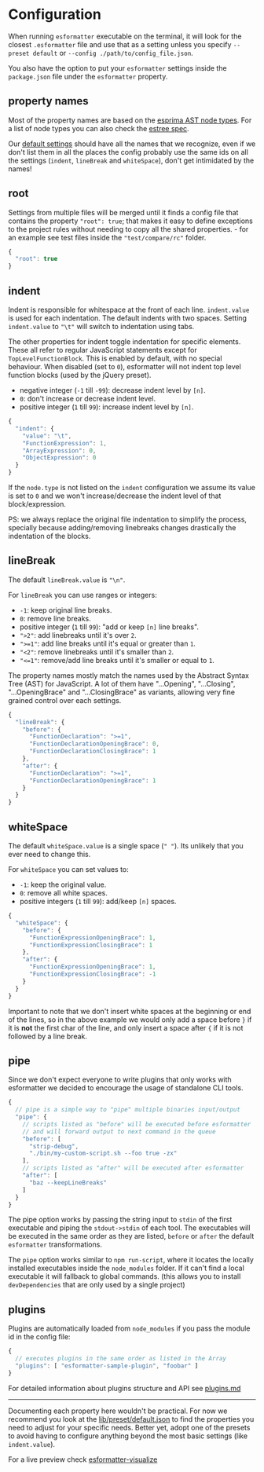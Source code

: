 # Configuration

When running `esformatter` executable on the terminal, it will look for the
closest `.esformatter` file and use that as a setting unless you specify
`--preset default` or `--config ./path/to/config_file.json`.

You also have the option to put your `esformatter` settings inside the
`package.json` file under the `esformatter` property.

## property names

Most of the property names are based on the [esprima AST node
types](http://esprima.org/demo/parse.html). For a list of node types you can
also check the [estree spec](https://github.com/estree/estree).

Our [default settings](../lib/preset/default.json) should have all the names
that we recognize, even if we don't list them in all the places the config
probably use the same ids on all the settings (`indent`, `lineBreak` and
`whiteSpace`), don't get intimidated by the names!

## root

Settings from multiple files will be merged until it finds a config file that
contains the property `"root": true`; that makes it easy to define exceptions
to the project rules without needing to copy all the shared properties. - for
an example see test files inside the `"test/compare/rc"` folder.

```js
{
  "root": true
}
```

## indent

Indent is responsible for whitespace at the front of each line. `indent.value`
is used for each indentation. The default indents with two spaces. Setting
`indent.value` to `"\t"` will switch to indentation using tabs.

The other properties for indent toggle indentation for specific elements. These
all refer to regular JavaScript statements except for `TopLevelFunctionBlock`.
This is enabled by default, with no special behaviour. When disabled (set to
`0`), esformatter will not indent top level function blocks (used by the
jQuery preset).

 - negative integer (`-1` till `-99`): decrease indent level by `[n]`.
 - `0`: don't increase or decrease indent level.
 - positive integer (`1` till `99`): increase indent level by `[n]`.

```js
{
  "indent": {
    "value": "\t",
    "FunctionExpression": 1,
    "ArrayExpression": 0,
    "ObjectExpression": 0
  }
}
```

If the `node.type` is not listed on the `indent` configuration we assume its
value is set to `0` and we won't increase/decrease the indent level of that
block/expression.

PS: we always replace the original file indentation to simplify the process,
specially because adding/removing linebreaks changes drastically the
indentation of the blocks.


## lineBreak

The default `lineBreak.value` is `"\n"`.

For `lineBreak` you can use ranges or integers:

 - `-1`: keep original line breaks.
 - `0`: remove line breaks.
 - positive integer (`1` till `99`): "add or keep `[n]` line breaks".
 - `">2"`: add linebreaks until it's over `2`.
 - `">=1"`: add line breaks until it's equal or greater than `1`.
 - `"<2"`: remove linebreaks until it's smaller than `2`.
 - `"<=1"`: remove/add line breaks until it's smaller or equal to `1`.

The property names mostly match the names used by the Abstract Syntax Tree
(AST) for JavaScript. A lot of them have "...Opening", "...Closing",
"...OpeningBrace" and "...ClosingBrace" as variants, allowing very fine grained
control over each settings.

```js
{
  "lineBreak": {
    "before": {
      "FunctionDeclaration": ">=1",
      "FunctionDeclarationOpeningBrace": 0,
      "FunctionDeclarationClosingBrace": 1
    },
    "after": {
      "FunctionDeclaration": ">=1",
      "FunctionDeclarationOpeningBrace": 1
    }
  }
}
```


## whiteSpace

The default `whiteSpace.value` is a single space (`" "`). Its
unlikely that you ever need to change this.

For `whiteSpace` you can set values to:

 - `-1`: keep the original value.
 - `0`: remove all white spaces.
 - positive integers (`1` till `99`): add/keep `[n]` spaces.

```js
{
  "whiteSpace": {
    "before": {
      "FunctionExpressionOpeningBrace": 1,
      "FunctionExpressionClosingBrace": 1
    },
    "after": {
      "FunctionExpressionOpeningBrace": 1,
      "FunctionExpressionClosingBrace": -1
    }
  }
}
```

Important to note that we don't insert white spaces at the beginning or end of
the lines, so in the above example we would only add a space before `}` if it
is **not** the first char of the line, and only insert a space after `{` if it
is not followed by a line break.


## pipe

Since we don't expect everyone to write plugins that only works with
esformatter we decided to encourage the usage of standalone CLI tools.

```js
{
  // pipe is a simple way to "pipe" multiple binaries input/output
  "pipe": {
    // scripts listed as "before" will be executed before esformatter
    // and will forward output to next command in the queue
    "before": [
      "strip-debug",
      "./bin/my-custom-script.sh --foo true -zx"
    ],
    // scripts listed as "after" will be executed after esformatter
    "after": [
      "baz --keepLineBreaks"
    ]
  }
}
```

The pipe option works by passing the string input to `stdin` of the first
executable and piping the `stdout->stdin` of each tool. The executables will be
executed in the same order as they are listed, `before` or `after` the default
`esformatter` transformations.

The `pipe` option works similar to `npm run-script`, where it locates the
locally installed executables inside the `node_modules` folder. If it can't
find a local executable it will fallback to global commands. (this allows you
to install `devDependencies` that are only used by a single project)


## plugins

Plugins are automatically loaded from `node_modules` if you pass the module id
in the config file:

```js
{
  // executes plugins in the same order as listed in the Array
  "plugins": [ "esformatter-sample-plugin", "foobar" ]
}
```

For detailed information about plugins structure and API see
[plugins.md](./plugins.md)


---


Documenting each property here wouldn't be practical. For now we recommend you
look at the [lib/preset/default.json](../lib/preset/default.json) to find the
properties you need to adjust for your specific needs. Better yet, adopt one of
the presets to avoid having to configure anything beyond the most basic
settings (like `indent.value`).

For a live preview check [esformatter-visualize](http://lloiser.github.io/esformatter-visualize/)


